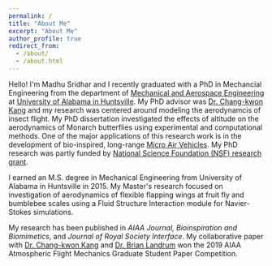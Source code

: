 ```yaml
---
permalink: /
title: "About Me"
excerpt: "About Me"
author_profile: true
redirect_from: 
  - /about/
  - /about.html
---
```


Hello! I'm Madhu Sridhar and I recently graduated with a PhD in Mechancial Engineering from the department of [Mechanical and Aerospace Engineering](https://www.uah.edu/eng/departments/mae) at [University of Alabama in Huntsville](https://www.uah.edu/). My PhD advisor was [Dr. Chang-kwon Kang](https://www.uah.edu/eng/faculty-staff/chang-kwon-kang) and my research was centered around modeling the aerodynamcis of insect flight. My PhD dissertation investigated the effects of altitude on the aerodynamics of Monarch butterflies using experimental and computational methods. One of the major applications of this research work is in the development of bio-inspired, long-range [Micro Air Vehicles](https://en.wikipedia.org/wiki/Micro_air_vehicle). My PhD research was partly funded by [National Science Foundation (NSF) research grant](https://www.uah.edu/news/research/nsf-grant-will-help-fund-engineering-professors-research-of-bio-inspired-micro-air-vehicles). 

I earned an M.S. degree in Mechanical Engineering from University of Alabama in Huntsville in 2015. My Master's research focused on investigation of aerodynamics of flexible flapping wings at fruit fly and bumblebee scales using a Fluid Structure Interaction module for Navier-Stokes simulations. 

My research has been published in <i> AIAA Journal, Bioinspiration and Biomimetics</i>, and <i>Journal of Royal Society Interface</i>. My collaborative paper with [Dr. Chang-kwon Kang](https://butterfly.uah.edu/) and [Dr. Brian Landrum](https://www.uah.edu/eng/faculty-staff/d-brian-landrum) won the 2019 AIAA Atmospheric Flight Mechanics Graduate Student Paper Competition.
